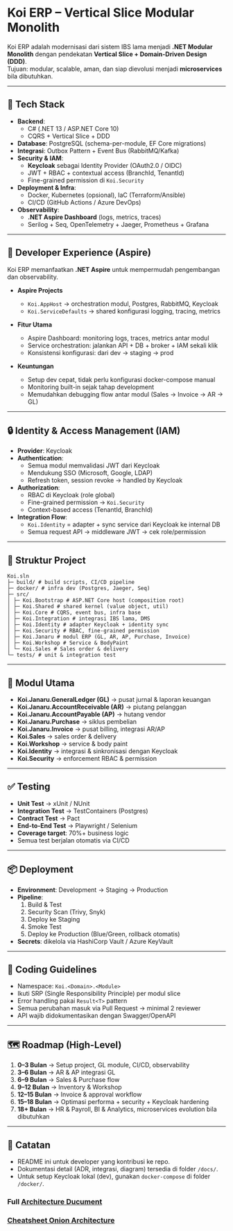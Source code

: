 # Koi ERP – Vertical Slice Modular Monolith

Koi ERP adalah modernisasi dari sistem IBS lama menjadi **.NET Modular Monolith** dengan pendekatan **Vertical Slice + Domain-Driven Design (DDD)**.  
Tujuan: modular, scalable, aman, dan siap dievolusi menjadi **microservices** bila dibutuhkan.

---

## 🚀 Tech Stack

- **Backend**:  
  - C# (.NET 13 / ASP.NET Core 10)  
  - CQRS + Vertical Slice + DDD  
- **Database**: PostgreSQL (schema-per-module, EF Core migrations)  
- **Integrasi**: Outbox Pattern + Event Bus (RabbitMQ/Kafka)  
- **Security & IAM**:  
  - **Keycloak** sebagai Identity Provider (OAuth2.0 / OIDC)  
  - JWT + RBAC + contextual access (BranchId, TenantId)  
  - Fine-grained permission di `Koi.Security`  
- **Deployment & Infra**:  
  - Docker, Kubernetes (opsional), IaC (Terraform/Ansible)  
  - CI/CD (GitHub Actions / Azure DevOps)  
- **Observability**:  
  - **.NET Aspire Dashboard** (logs, metrics, traces)  
  - Serilog + Seq, OpenTelemetry + Jaeger, Prometheus + Grafana  

---

## 🔧 Developer Experience (Aspire)

Koi ERP memanfaatkan **.NET Aspire** untuk mempermudah pengembangan dan observability.

- **Aspire Projects**  
  - `Koi.AppHost` → orchestration modul, Postgres, RabbitMQ, Keycloak  
  - `Koi.ServiceDefaults` → shared konfigurasi logging, tracing, metrics  

- **Fitur Utama**  
  - Aspire Dashboard: monitoring logs, traces, metrics antar modul  
  - Service orchestration: jalankan API + DB + broker + IAM sekali klik  
  - Konsistensi konfigurasi: dari dev → staging → prod  

- **Keuntungan**  
  - Setup dev cepat, tidak perlu konfigurasi docker-compose manual  
  - Monitoring built-in sejak tahap development  
  - Memudahkan debugging flow antar modul (Sales → Invoice → AR → GL)  

---

## 🔒 Identity & Access Management (IAM)

- **Provider**: Keycloak  
- **Authentication**:  
  - Semua modul memvalidasi JWT dari Keycloak  
  - Mendukung SSO (Microsoft, Google, LDAP)  
  - Refresh token, session revoke → handled by Keycloak  
- **Authorization**:  
  - RBAC di Keycloak (role global)  
  - Fine-grained permission → `Koi.Security`  
  - Context-based access (TenantId, BranchId)  
- **Integration Flow**:  
  - `Koi.Identity` = adapter + sync service dari Keycloak ke internal DB  
  - Semua request API → middleware JWT → cek role/permission  

---

## 📂 Struktur Project

```
Koi.sln
├─ build/ # build scripts, CI/CD pipeline
├─ docker/ # infra dev (Postgres, Jaeger, Seq)
├─ src/
│ ├─ Koi.Bootstrap # ASP.NET Core host (composition root)
│ ├─ Koi.Shared # shared kernel (value object, util)
│ ├─ Koi.Core # CQRS, event bus, infra base
│ ├─ Koi.Integration # integrasi IBS lama, DMS
│ ├─ Koi.Identity # adapter Keycloak + identity sync
│ ├─ Koi.Security # RBAC, fine-grained permission
│ ├─ Koi.Janaru # modul ERP (GL, AR, AP, Purchase, Invoice)
│ ├─ Koi.Workshop # Service & BodyPaint
│ └─ Koi.Sales # Sales order & delivery
└─ tests/ # unit & integration test
```



---

## 🧩 Modul Utama

- **Koi.Janaru.GeneralLedger (GL)** → pusat jurnal & laporan keuangan  
- **Koi.Janaru.AccountReceivable (AR)** → piutang pelanggan  
- **Koi.Janaru.AccountPayable (AP)** → hutang vendor  
- **Koi.Janaru.Purchase** → siklus pembelian  
- **Koi.Janaru.Invoice** → pusat billing, integrasi AR/AP  
- **Koi.Sales** → sales order & delivery  
- **Koi.Workshop** → service & body paint  
- **Koi.Identity** → integrasi & sinkronisasi dengan Keycloak  
- **Koi.Security** → enforcement RBAC & permission  

---

## ✅ Testing

- **Unit Test** → xUnit / NUnit  
- **Integration Test** → TestContainers (Postgres)  
- **Contract Test** → Pact  
- **End-to-End Test** → Playwright / Selenium  
- **Coverage target**: 70%+ business logic  
- Semua test berjalan otomatis via CI/CD  

---

## 📦 Deployment

- **Environment**: Development → Staging → Production  
- **Pipeline**:  
  1. Build & Test  
  2. Security Scan (Trivy, Snyk)  
  3. Deploy ke Staging  
  4. Smoke Test  
  5. Deploy ke Production (Blue/Green, rollback otomatis)  
- **Secrets**: dikelola via HashiCorp Vault / Azure KeyVault  

---

## 📑 Coding Guidelines

- Namespace: `Koi.<Domain>.<Module>`  
- Ikuti SRP (Single Responsibility Principle) per modul slice  
- Error handling pakai `Result<T>` pattern  
- Semua perubahan masuk via Pull Request → minimal 2 reviewer  
- API wajib didokumentasikan dengan Swagger/OpenAPI  

---

## 🗺️ Roadmap (High-Level)

1. **0–3 Bulan** → Setup project, GL module, CI/CD, observability  
2. **3–6 Bulan** → AR & AP integrasi GL  
3. **6–9 Bulan** → Sales & Purchase flow  
4. **9–12 Bulan** → Inventory & Workshop  
5. **12–15 Bulan** → Invoice & approval workflow  
6. **15–18 Bulan** → Optimasi performa + security + Keycloak hardening  
7. **18+ Bulan** → HR & Payroll, BI & Analytics, microservices evolution bila dibutuhkan  

---

## 📌 Catatan

- README ini untuk developer yang kontribusi ke repo.  
- Dokumentasi detail (ADR, integrasi, diagram) tersedia di folder `/docs/`.  
- Untuk setup Keycloak lokal (dev), gunakan `docker-compose` di folder `/docker/`.

### Full [Architecture Ducument](https://github.com/NaviaAng/Koi/blob/57a91c127d625ebf6b8d246557450613020eb4db/architecture.md)
### [Cheatsheet Onion Architecture](https://cheatography.com/vikbert/cheat-sheets/onion-architecture-symfony/)




